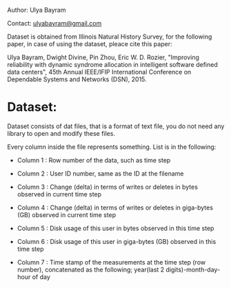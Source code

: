 Author: Ulya Bayram

Contact: ulyabayram@gmail.com

Dataset is obtained from Illinois Natural History Survey, for the following paper, in case of using the dataset, pleace cite this paper:

Ulya Bayram, Dwight Divine, Pin Zhou, Eric W. D. Rozier, "Improving reliability with dynamic syndrome allocation in intelligent software defined data centers", 45th Annual IEEE/IFIP International Conference on Dependable Systems and Networks (DSN), 2015.


Dataset:
========

Dataset consists of dat files, that is a format of text file, you do not need any library to open and modify these files.

Every column inside the file represents something. List is in the following:

* Column 1 : Row number of the data, such as time step

* Column 2 : User ID number, same as the ID at the filename

* Column 3 : Change (delta) in terms of writes or deletes in bytes observed in current time step

* Column 4 : Change (delta) in terms of writes or deletes in giga-bytes (GB) observed in current time step

* Column 5 : Disk usage of this user in bytes observed in this time step

* Column 6 : Disk usage of this user in giga-bytes (GB) observed in this time step

* Column 7 : Time stamp of the measurements at the time step (row number), concatenated as the following;  year(last 2 digits)-month-day-hour of day
